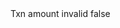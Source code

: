 <?xml version="1.0" encoding="UTF-8"?>
<CustomMetadata xmlns="http://soap.sforce.com/2006/04/metadata">
    <label>Txn amount invalid</label>
    <protected>false</protected>
</CustomMetadata>

